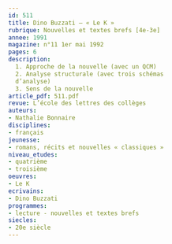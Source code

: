 ```yaml
---
id: 511
title: Dino Buzzati – « Le K » 
rubrique: Nouvelles et textes brefs [4e-3e]
annee: 1991
magazine: n°11 1er mai 1992
pages: 6
description: 
  1. Approche de la nouvelle (avec un QCM)
  2. Analyse structurale (avec trois schémas
  d’analyse)
  3. Sens de la nouvelle
article_pdf: 511.pdf
revue: L’école des lettres des collèges
auteurs:
- Nathalie Bonnaire
disciplines:
- français
jeunesse:
- romans, récits et nouvelles « classiques »
niveau_etudes:
- quatrième
- troisième
oeuvres:
- Le K
ecrivains:
- Dino Buzzati
programmes:
- lecture - nouvelles et textes brefs
siecles:
- 20e siècle
---
```

